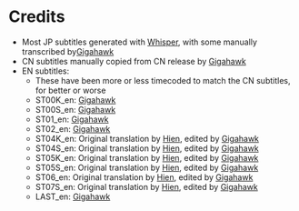 # Credits

- Most JP subtitles generated with [Whisper](https://github.com/openai/whisper), with some manually transcribed by[Gigahawk](https://github.com/Gigahawk)
- CN subtitles manually copied from CN release by [Gigahawk](https://github.com/Gigahawk)
- EN subtitles:
    - These have been more or less timecoded to match the CN subtitles, for better or worse
    - ST00K_en: [Gigahawk](https://github.com/Gigahawk)
    - ST00S_en: [Gigahawk](https://github.com/Gigahawk)
    - ST01_en: [Gigahawk](https://github.com/Gigahawk)
    - ST02_en: [Gigahawk](https://github.com/Gigahawk)
    - ST04K_en: Original translation by [Hien](https://www.fiverr.com/hiens_), edited by [Gigahawk](https://github.com/Gigahawk)
    - ST04S_en: Original translation by [Hien](https://www.fiverr.com/hiens_), edited by [Gigahawk](https://github.com/Gigahawk)
    - ST05K_en: Original translation by [Hien](https://www.fiverr.com/hiens_), edited by [Gigahawk](https://github.com/Gigahawk)
    - ST05S_en: Original translation by [Hien](https://www.fiverr.com/hiens_), edited by [Gigahawk](https://github.com/Gigahawk)
    - ST06_en: Original translation by [Hien](https://www.fiverr.com/hiens_), edited by [Gigahawk](https://github.com/Gigahawk)
    - ST07S_en: Original translation by [Hien](https://www.fiverr.com/hiens_), edited by [Gigahawk](https://github.com/Gigahawk)
    - LAST_en: [Gigahawk](https://github.com/Gigahawk)
